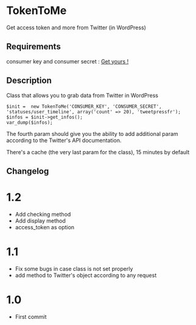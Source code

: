 # TokenToMe #

Get access token and more from Twitter (in WordPress)

## Requirements ##

consumer key and consumer secret : <a href="https://apps.twitter.com/app/new">Get yours !</a>


## Description ##

Class that allows you to grab data from Twitter in WordPress

    $init =  new TokenToMe('CONSUMER_KEY', 'CONSUMER_SECRET', 'statuses/user_timeline', array('count' => 20), 'tweetpressfr');
    $infos = $init->get_infos();
	var_dump($infos);
	
The fourth param should give you the ability to add additional param according to the Twitter's API documentation.

There's a cache (the very last param for the class), 15 minutes by default

## Changelog ##

# 1.2
* Add checking method
* Add display method
* access_token as option

# 1.1
* Fix some bugs in case class is not set properly
* add method to Twitter's object according to any request

# 1.0
* First commit
